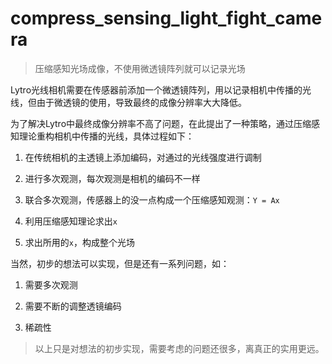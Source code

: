 compress_sensing_light_fight_camera
===================================

> 压缩感知光场成像，不使用微透镜阵列就可以记录光场

Lytro光线相机需要在传感器前添加一个微透镜阵列，用以记录相机中传播的光线，但由于微透镜的使用，导致最终的成像分辨率大大降低。

为了解决Lytro中最终成像分辨率不高了问题，在此提出了一种策略，通过压缩感知理论重构相机中传播的光线，具体过程如下：

1. 在传统相机的主透镜上添加编码，对通过的光线强度进行调制

2. 进行多次观测，每次观测是相机的编码不一样

3. 联合多次观测，传感器上的没一点构成一个压缩感知观测：`Y = Ax`

4. 利用压缩感知理论求出`x`

5. 求出所用的`x`，构成整个光场

当然，初步的想法可以实现，但是还有一系列问题，如：

1. 需要多次观测

2. 需要不断的调整透镜编码

3. 稀疏性

> 以上只是对想法的初步实现，需要考虑的问题还很多，离真正的实用更远。
